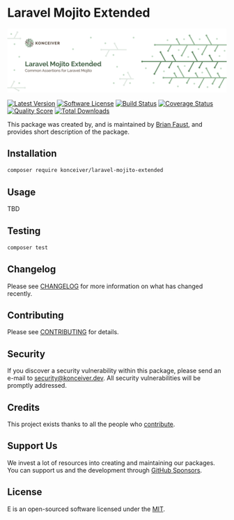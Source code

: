 # Laravel Mojito Extended

<p align="center"><img src="./banner.png" /></p>

[![Latest Version](https://badgen.net/packagist/v/konceiver/laravel-mojito-extended)](https://packagist.org/packages/konceiver/laravel-mojito-extended)
[![Software License](https://badgen.net/packagist/license/konceiver/laravel-mojito-extended)](https://packagist.org/packages/konceiver/laravel-mojito-extended)
[![Build Status](https://img.shields.io/github/workflow/status/konceiver/laravel-mojito-extended/run-tests?label=tests)](https://github.com/konceiver/laravel-mojito-extended/actions?query=workflow%3Arun-tests+branch%3Amaster)
[![Coverage Status](https://badgen.net/codeclimate/coverage/konceiver/laravel-mojito-extended)](https://codeclimate.com/github/konceiver/laravel-mojito-extended)
[![Quality Score](https://badgen.net/codeclimate/maintainability/konceiver/laravel-mojito-extended)](https://codeclimate.com/github/konceiver/laravel-mojito-extended)
[![Total Downloads](https://badgen.net/packagist/dt/konceiver/laravel-mojito-extended)](https://packagist.org/packages/konceiver/laravel-mojito-extended)

This package was created by, and is maintained by [Brian Faust](https://github.com/faustbrian), and provides short description of the package.

## Installation

```bash
composer require konceiver/laravel-mojito-extended
```

## Usage

TBD

## Testing

``` bash
composer test
```

## Changelog

Please see [CHANGELOG](CHANGELOG.md) for more information on what has changed recently.

## Contributing

Please see [CONTRIBUTING](CONTRIBUTING.md) for details.

## Security

If you discover a security vulnerability within this package, please send an e-mail to security@konceiver.dev. All security vulnerabilities will be promptly addressed.

## Credits

This project exists thanks to all the people who [contribute](../../contributors).

## Support Us

We invest a lot of resources into creating and maintaining our packages. You can support us and the development through [GitHub Sponsors](https://github.com/sponsors/faustbrian).

## License

E is an open-sourced software licensed under the [MIT](LICENSE.md).
